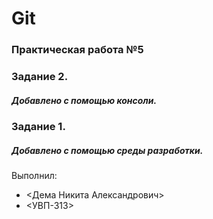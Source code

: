 # Git
### Практическая работа №5

### Задание 2.
##### Добавлено с помощью консоли.

### Задание 1.
##### Добавлено с помощью среды разработки.

Выполнил:
* <Дема Никита Александрович>
* <УВП-313>